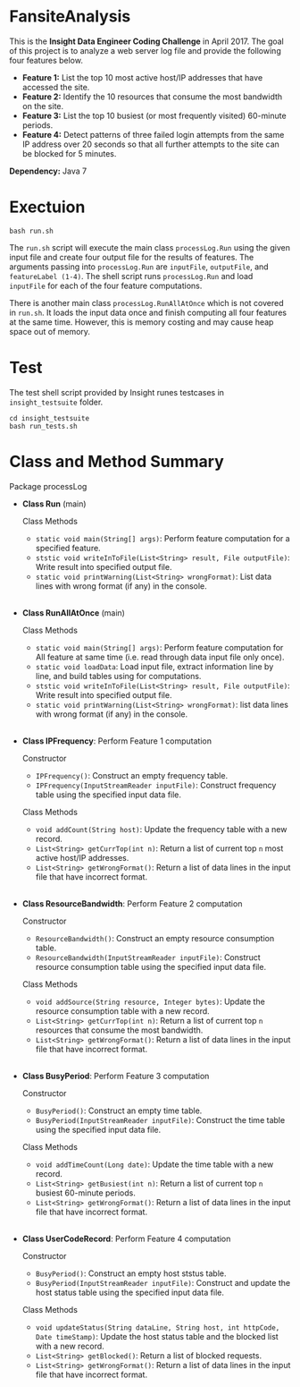 # FansiteAnalysis
This is the **Insight Data Engineer Coding Challenge** in April 2017. The goal of this project is to analyze a web server log file and provide the following four features below.

- **Feature 1:** List the top 10 most active host/IP addresses that have accessed the site.
- **Feature 2:** Identify the 10 resources that consume the most bandwidth on the site.
- **Feature 3:** List the top 10 busiest (or most frequently visited) 60-minute periods.
- **Feature 4:** Detect patterns of three failed login attempts from the same IP address over 20 seconds so that all further attempts to the site can be blocked for 5 minutes.

**Dependency:** Java 7

# Exectuion
```
bash run.sh
```
The `run.sh` script will execute the main class `processLog.Run` using the given input file and create four output file for the results of features. The arguments passing into ```processLog.Run``` are ```inputFile```, ```outputFile```, and ```featureLabel (1-4)```. The shell script runs ```processLog.Run``` and load ```inputFile``` for each of the four feature computations.

There is another main class ```processLog.RunAllAtOnce``` which is not covered in ```run.sh```. It loads the input data once and finish computing all four features at the same time. However, this is memory costing and may cause heap space out of memory.

# Test
The test shell script provided by Insight runes testcases in `insight_testsuite` folder. 
```
cd insight_testsuite
bash run_tests.sh
```

# Class and Method Summary
Package processLog

- **Class Run** (main)

  Class Methods
  - `static void main(String[] args)`: Perform feature computation for a specified feature.
  - `ststic void writeInToFile(List<String> result, File outputFile)`: Write result into specified output file.
  - `static void printWarning(List<String> wrongFormat)`: List data lines with wrong format (if any) in the console.
  <br></br>
  
- **Class RunAllAtOnce** (main)

  Class Methods
  - `static void main(String[] args)`: Perform feature computation for All feature at same time (i.e. read through data input file only once).
  - `static void loadData`: Load input file, extract information line by line, and build tables using for computations.   
  - `ststic void writeInToFile(List<String> result, File outputFile)`: Write result into specified output file.
  - `static void printWarning(List<String> wrongFormat)`: list data lines with wrong format (if any) in the console.
  <br></br>
  
- **Class IPFrequency**: Perform Feature 1 computation
  
  Constructor
  - `IPFrequency()`: Construct an empty frequency table.
  - `IPFrequency(InputStreamReader inputFile)`: Construct frequency table using the specified input data file.
  
  Class Methods
  - `void addCount(String host)`: Update the frequency table with a new record.
  - `List<String> getCurrTop(int n)`: Return a list of current top `n` most active host/IP addresses.
  - `List<String> getWrongFormat()`: Return a list of data lines in the input file that have incorrect format.
  <br></br>
  
- **Class ResourceBandwidth**: Perform Feature 2 computation
  
  Constructor
  - `ResourceBandwidth()`: Construct an empty resource consumption table.
  - `ResourceBandwidth(InputStreamReader inputFile)`: Construct resource consumption table using the specified input data file.
  
  Class Methods
  - `void addSource(String resource, Integer bytes)`: Update the resource consumption table with a new record.
  - `List<String> getCurrTop(int n)`: Return a list of current top `n` resources that consume the most bandwidth.
  - `List<String> getWrongFormat()`: Return a list of data lines in the input file that have incorrect format.
  <br></br>
  
- **Class BusyPeriod**: Perform Feature 3 computation
  
  Constructor
  - `BusyPeriod()`: Construct an empty time table.
  - `BusyPeriod(InputStreamReader inputFile)`: Construct the time table using the specified input data file.
  
  Class Methods
  - `void addTimeCount(Long date)`: Update the time table with a new record.
  - `List<String> getBusiest(int n)`: Return a list of current top `n` busiest 60-minute periods.
  - `List<String> getWrongFormat()`: Return a list of data lines in the input file that have incorrect format.
  <br></br>
  
- **Class UserCodeRecord**: Perform Feature 4 computation
  
  Constructor
  - `BusyPeriod()`: Construct an empty host ststus table.
  - `BusyPeriod(InputStreamReader inputFile)`: Construct and update the host status table using the specified input data file.
  
  Class Methods
  - `void updateStatus(String dataLine, String host, int httpCode, Date timeStamp)`: Update the host status table and the blocked list with a new record.
  - `List<String> getBlocked()`: Return a list of blocked requests.
  - `List<String> getWrongFormat()`: Return a list of data lines in the input file that have incorrect format.

